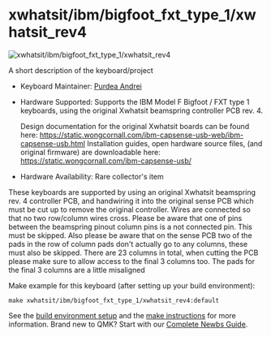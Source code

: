 # xwhatsit/ibm/bigfoot_fxt_type_1/xwhatsit_rev4

![xwhatsit/ibm/bigfoot_fxt_type_1/xwhatsit_rev4](https://i.imgur.com/N7tnovWh.jpeg)

A short description of the keyboard/project

* Keyboard Maintainer: [Purdea Andrei](https://github.com/purdeaandrei)
* Hardware Supported: Supports the IBM Model F Bigfoot / FXT type 1 keyboards, using the original Xwhatsit beamspring controller PCB rev. 4.

  Design documentation for the original Xwhatsit boards can be found here: https://static.wongcornall.com/ibm-capsense-usb-web/ibm-capsense-usb.html
  Installation guides, open hardware source files, (and original firmware) are downloadable here: https://static.wongcornall.com/ibm-capsense-usb/

* Hardware Availability: Rare collector's item

These keyboards are supported by using an original Xwhatsit beamspring rev. 4 controller PCB,
and handwiring it into the original sense PCB which must be cut up to remove the original controller.
Wires are connected so that no two row/column wires cross.
Please be aware that one of pins between the beamspring pinout column pins is a not connected pin. This must be skipped.
Also please be aware that on the sense PCB two of the pads in the row of column pads don't actually go to any columns, these must also be skipped.
There are 23 columns in total, when cutting the PCB please make sure to allow access to the final 3 columns too. The pads for the final 3 columns are a little misaligned

Make example for this keyboard (after setting up your build environment):

    make xwhatsit/ibm/bigfoot_fxt_type_1/xwhatsit_rev4:default

See the [build environment setup](https://docs.qmk.fm/#/getting_started_build_tools) and the [make instructions](https://docs.qmk.fm/#/getting_started_make_guide) for more information. Brand new to QMK? Start with our [Complete Newbs Guide](https://docs.qmk.fm/#/newbs).
